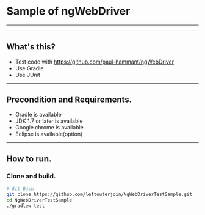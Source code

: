 # Sample of ngWebDriver

---
---
## What's this?
* Test code with https://github.com/paul-hammant/ngWebDriver
* Use Gradle
* Use JUnit

---
## Precondition and Requirements.
* Gradle is available
* JDK 1.7 or later is available
* Google chrome is available
* Eclipse is available(option)

---
## How to run.
### Clone and build.
```bash
# Git Bash
git clone https://github.com/leftouterjoin/NgWebDriverTestSample.git
cd NgWebDriverTestSample
./gradlew test
```

